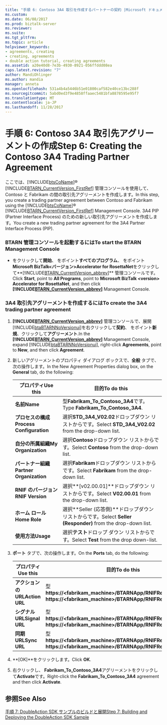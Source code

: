 ```yaml
---
title: "手順 6: Contoso 3A4 取引を作成するパートナーの契約 |Microsoft ドキュメント"
ms.custom: 
ms.date: 06/08/2017
ms.prod: biztalk-server
ms.reviewer: 
ms.suite: 
ms.tgt_pltfrm: 
ms.topic: article
helpviewer_keywords:
- agreements, creating
- creating, agreements
- double action tutorial, creating agreements
ms.assetid: a20e40d8-7e3b-4930-8921-056ffddd08ea
caps.latest.revision: "7"
author: MandiOhlinger
ms.author: mandia
manager: anneta
ms.openlocfilehash: 531a4b4a5446b51e01800caf582e40ce13bc288f
ms.sourcegitcommit: 5abd0ed3f9e4858ffaaec5481bfa8878595e95f7
ms.translationtype: MT
ms.contentlocale: ja-JP
ms.lasthandoff: 11/28/2017
---
```

# <a name="step-6-creating-the-contoso-3a4-trading-partner-agreement"></a><span data-ttu-id="03482-102">手順 6: Contoso 3A4 取引先アグリーメントの作成</span><span class="sxs-lookup"><span data-stu-id="03482-102">Step 6: Creating the Contoso 3A4 Trading Partner Agreement</span></span>
<span data-ttu-id="03482-103">ここでは、[!INCLUDE[btsCoName](../../includes/btsconame-md.md)]® [!INCLUDE[BTARN_CurrentVersion_FirstRef](../../includes/btarn-currentversion-firstref-md.md)] 管理コンソールを使用して、Contoso と Fabrikam の間の取引先アグリーメントを作成します。</span><span class="sxs-lookup"><span data-stu-id="03482-103">In this step, you create a trading partner agreement between Contoso and Fabrikam using the [!INCLUDE[btsCoName](../../includes/btsconame-md.md)]® [!INCLUDE[BTARN_CurrentVersion_FirstRef](../../includes/btarn-currentversion-firstref-md.md)] Management Console.</span></span> <span data-ttu-id="03482-104">3A4 PIP (Partner Interface Process) のための新しい取引先アグリーメントを作成します。</span><span class="sxs-lookup"><span data-stu-id="03482-104">You create a new trading partner agreement for the 3A4 Partner Interface Process (PIP).</span></span>  
  
### <a name="to-start-the-btarn-management-console"></a><span data-ttu-id="03482-105">BTARN 管理コンソールを起動するには</span><span class="sxs-lookup"><span data-stu-id="03482-105">To start the BTARN Management Console</span></span>  
  
-   <span data-ttu-id="03482-106">をクリックして**開始**、 をポイント**すべてのプログラム**、 をポイント**Microsoft BizTalk\<バージョン\>Accelerator for RosettaNet**をクリックして**[!INCLUDE[BTARN_CurrentVersion_abbrev](../../includes/btarn-currentversion-abbrev-md.md)]** 管理コンソールです。</span><span class="sxs-lookup"><span data-stu-id="03482-106">Click **Start**, point to **All Programs**, point to **Microsoft BizTalk \<version\> Accelerator for RosettaNet**, and then click **[!INCLUDE[BTARN_CurrentVersion_abbrev](../../includes/btarn-currentversion-abbrev-md.md)]** Management Console.</span></span>  
  
### <a name="to-create-the-3a4-trading-partner-agreement"></a><span data-ttu-id="03482-107">3A4 取引先アグリーメントを作成するには</span><span class="sxs-lookup"><span data-stu-id="03482-107">To create the 3A4 trading partner agreement</span></span>  
  
1.  <span data-ttu-id="03482-108"> **[!INCLUDE[BTARN_CurrentVersion_abbrev](../../includes/btarn-currentversion-abbrev-md.md)]** 管理コンソールで、展開[!INCLUDE[btaBTARNNoVersionui](../../includes/btabtarnnoversionui-md.md)]を右クリックして**契約**、 をポイント**新規**、クリックして**アグリーメント**.</span><span class="sxs-lookup"><span data-stu-id="03482-108">In the **[!INCLUDE[BTARN_CurrentVersion_abbrev](../../includes/btarn-currentversion-abbrev-md.md)]** Management Console, expand [!INCLUDE[btaBTARNNoVersionui](../../includes/btabtarnnoversionui-md.md)], right-click **Agreements**, point to **New**, and then click **Agreement**.</span></span>  
  
2.  <span data-ttu-id="03482-109">新しいアグリーメントのプロパティ ダイアログ ボックスで、**全般** タブで、次の操作します。</span><span class="sxs-lookup"><span data-stu-id="03482-109">In the New Agreement Properties dialog box, on the **General** tab, do the following:</span></span>  
  
    |<span data-ttu-id="03482-110">プロパティ</span><span class="sxs-lookup"><span data-stu-id="03482-110">Use this</span></span>|<span data-ttu-id="03482-111">目的</span><span class="sxs-lookup"><span data-stu-id="03482-111">To do this</span></span>|  
    |--------------|----------------|  
    |<span data-ttu-id="03482-112">**名前**</span><span class="sxs-lookup"><span data-stu-id="03482-112">**Name**</span></span>|<span data-ttu-id="03482-113">型**Fabrikam_To_Contoso_3A4**です。</span><span class="sxs-lookup"><span data-stu-id="03482-113">Type **Fabrikam_To_Contoso_3A4**.</span></span>|  
    |<span data-ttu-id="03482-114">**プロセスの構成**</span><span class="sxs-lookup"><span data-stu-id="03482-114">**Process Configuration**</span></span>|<span data-ttu-id="03482-115">選択**STD_3A4_V02.02**ドロップダウン リストからです。</span><span class="sxs-lookup"><span data-stu-id="03482-115">Select **STD_3A4_V02.02** from the drop-down list.</span></span>|  
    |<span data-ttu-id="03482-116">**自分の所属組織**</span><span class="sxs-lookup"><span data-stu-id="03482-116">**My Organization**</span></span>|<span data-ttu-id="03482-117">選択**Contoso**ドロップダウン リストからです。</span><span class="sxs-lookup"><span data-stu-id="03482-117">Select **Contoso** from the drop-down list.</span></span>|  
    |<span data-ttu-id="03482-118">**パートナー組織**</span><span class="sxs-lookup"><span data-stu-id="03482-118">**Partner Organization**</span></span>|<span data-ttu-id="03482-119">選択**Fabrikam**ドロップダウン リストからです。</span><span class="sxs-lookup"><span data-stu-id="03482-119">Select **Fabrikam** from the drop-down list.</span></span>|  
    |<span data-ttu-id="03482-120">**RNIF のバージョン**</span><span class="sxs-lookup"><span data-stu-id="03482-120">**RNIF Version**</span></span>|<span data-ttu-id="03482-121">選択**[v02.00.01]**ドロップダウン リストからです。</span><span class="sxs-lookup"><span data-stu-id="03482-121">Select **V02.00.01** from the drop-down list.</span></span>|  
    |<span data-ttu-id="03482-122">**ホーム ロール**</span><span class="sxs-lookup"><span data-stu-id="03482-122">**Home Role**</span></span>|<span data-ttu-id="03482-123">選択**Seller (応答側)**ドロップダウン リストからです。</span><span class="sxs-lookup"><span data-stu-id="03482-123">Select **Seller (Responder)** from the drop-down list.</span></span>|  
    |<span data-ttu-id="03482-124">**使用方法**</span><span class="sxs-lookup"><span data-stu-id="03482-124">**Usage**</span></span>|<span data-ttu-id="03482-125">選択**テスト**ドロップ ダウン リストからです。</span><span class="sxs-lookup"><span data-stu-id="03482-125">Select **Test** from the drop down-list.</span></span>|  
  
3.  <span data-ttu-id="03482-126">**ポート** タブで、次の操作します。</span><span class="sxs-lookup"><span data-stu-id="03482-126">On the **Ports** tab, do the following:</span></span>  
  
    |<span data-ttu-id="03482-127">プロパティ</span><span class="sxs-lookup"><span data-stu-id="03482-127">Use this</span></span>|<span data-ttu-id="03482-128">目的</span><span class="sxs-lookup"><span data-stu-id="03482-128">To do this</span></span>|  
    |--------------|----------------|  
    |<span data-ttu-id="03482-129">**アクションの URL**</span><span class="sxs-lookup"><span data-stu-id="03482-129">**Action URL**</span></span>|<span data-ttu-id="03482-130">型**https://<fabrikam_machine>/BTARNApp/RNIFReceive.aspx**</span><span class="sxs-lookup"><span data-stu-id="03482-130">Type **https://<fabrikam_machine>/BTARNApp/RNIFReceive.aspx**</span></span>|  
    |<span data-ttu-id="03482-131">**シグナル URL**</span><span class="sxs-lookup"><span data-stu-id="03482-131">**Signal URL**</span></span>|<span data-ttu-id="03482-132">型**https://<fabrikam_machine>/BTARNApp/RNIFReceive.aspx**</span><span class="sxs-lookup"><span data-stu-id="03482-132">Type **https://<fabrikam_machine>/BTARNApp/RNIFReceive.aspx**</span></span>|  
    |<span data-ttu-id="03482-133">**同期 URL**</span><span class="sxs-lookup"><span data-stu-id="03482-133">**Sync URL**</span></span>|<span data-ttu-id="03482-134">型**https://<fabrikam_machine>/BTARNApp/RNIFReceive.aspx**</span><span class="sxs-lookup"><span data-stu-id="03482-134">Type **https://<fabrikam_machine>/BTARNApp/RNIFReceive.aspx**</span></span>|  
  
4.  <span data-ttu-id="03482-135">**[OK]**をクリックします。</span><span class="sxs-lookup"><span data-stu-id="03482-135">Click **OK**.</span></span>  
  
5.  <span data-ttu-id="03482-136">右クリックし、 **Fabrikam_To_Contoso_3A4**アグリーメントをクリックして**Activate**です。</span><span class="sxs-lookup"><span data-stu-id="03482-136">Right-click the **Fabrikam_To_Contoso_3A4** agreement and then click **Activate**.</span></span>  
  
## <a name="see-also"></a><span data-ttu-id="03482-137">参照</span><span class="sxs-lookup"><span data-stu-id="03482-137">See Also</span></span>  
 [<span data-ttu-id="03482-138">手順 7: DoubleAction SDK サンプルのビルドと展開</span><span class="sxs-lookup"><span data-stu-id="03482-138">Step 7: Building and Deploying the DoubleAction SDK Sample</span></span>](../../adapters-and-accelerators/accelerator-rosettanet/step-7-building-and-deploying-the-doubleaction-sdk-sample.md)